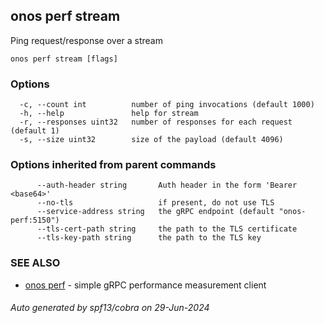 <!--
SPDX-FileCopyrightText: 2019-present Open Networking Foundation <info@opennetworking.org>

SPDX-License-Identifier: Apache-2.0
-->

## onos perf stream

Ping request/response over a stream

```
onos perf stream [flags]
```

### Options

```
  -c, --count int          number of ping invocations (default 1000)
  -h, --help               help for stream
  -r, --responses uint32   number of responses for each request (default 1)
  -s, --size uint32        size of the payload (default 4096)
```

### Options inherited from parent commands

```
      --auth-header string       Auth header in the form 'Bearer <base64>'
      --no-tls                   if present, do not use TLS
      --service-address string   the gRPC endpoint (default "onos-perf:5150")
      --tls-cert-path string     the path to the TLS certificate
      --tls-key-path string      the path to the TLS key
```

### SEE ALSO

* [onos perf](onos_perf.md)	 - simple gRPC performance measurement client

###### Auto generated by spf13/cobra on 29-Jun-2024
